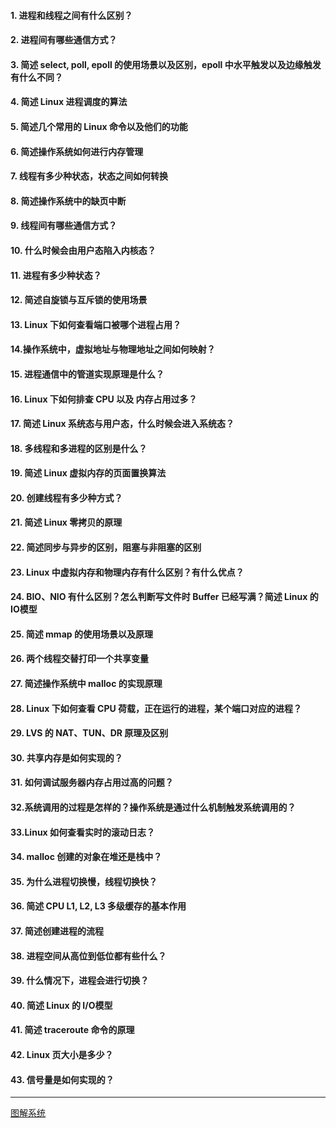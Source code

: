 #### 1. 进程和线程之间有什么区别？

#### 2. 进程间有哪些通信方式？

#### 3.  简述 select, poll, epoll 的使用场景以及区别，epoll 中水平触发以及边缘触发有什么不同？

#### 4.  简述 Linux 进程调度的算法

#### 5.  简述几个常用的 Linux 命令以及他们的功能

#### 6. 简述操作系统如何进行内存管理

#### 7.  线程有多少种状态，状态之间如何转换

#### 8. 简述操作系统中的缺页中断

#### 9. 线程间有哪些通信方式？

#### 10. 什么时候会由用户态陷入内核态？

#### 11.  进程有多少种状态？

#### 12. 简述自旋锁与互斥锁的使用场景

#### 13. Linux 下如何查看端口被哪个进程占用？

#### 14.操作系统中，虚拟地址与物理地址之间如何映射？

#### 15. 进程通信中的管道实现原理是什么？

#### 16. Linux 下如何排查 CPU 以及 内存占用过多？

#### 17. 简述 Linux 系统态与用户态，什么时候会进入系统态？

#### 18. 多线程和多进程的区别是什么？

#### 19. 简述 Linux 虚拟内存的页面置换算法

#### 20. 创建线程有多少种方式？

#### 21. 简述 Linux 零拷贝的原理

#### 22. 简述同步与异步的区别，阻塞与非阻塞的区别

#### 23. Linux 中虚拟内存和物理内存有什么区别？有什么优点？

#### 24. BIO、NIO 有什么区别？怎么判断写文件时 Buffer 已经写满？简述 Linux 的 IO模型

#### 25. 简述 mmap 的使用场景以及原理

#### 26. 两个线程交替打印一个共享变量

#### 27. 简述操作系统中 malloc 的实现原理

#### 28. Linux 下如何查看 CPU 荷载，正在运行的进程，某个端口对应的进程？

#### 29. LVS 的 NAT、TUN、DR 原理及区别

#### 30. 共享内存是如何实现的？

#### 31. 如何调试服务器内存占用过高的问题？

#### 32.系统调用的过程是怎样的？操作系统是通过什么机制触发系统调用的？

#### 33.Linux 如何查看实时的滚动日志？

#### 34. malloc 创建的对象在堆还是栈中？

#### 35. 为什么进程切换慢，线程切换快？

#### 36. 简述 CPU L1, L2, L3 多级缓存的基本作用

#### 37. 简述创建进程的流程

#### 38. 进程空间从高位到低位都有些什么？

#### 39. 什么情况下，进程会进行切换？

#### 40. 简述 Linux 的 I/O模型

#### 41. 简述 traceroute 命令的原理

#### 42. Linux 页大小是多少？
#### 43. 信号量是如何实现的？

----
[图解系统](https://mp.weixin.qq.com/mp/appmsgalbum?action=getalbum&__biz=MzUxODAzNDg4NQ==&scene=1&album_id=1408057986861416450&count=3#wechat_redirect)
